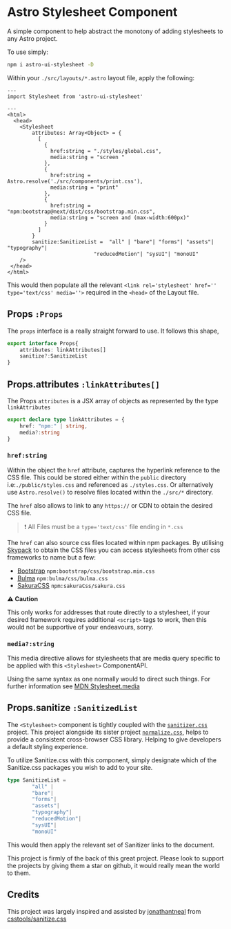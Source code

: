 # Astro Stylesheet Component

A simple component to help abstract the monotony of adding stylesheets to any Astro project.

To use simply:

```bash
npm i astro-ui-stylesheet -D
```

Within your `./src/layouts/*.astro` layout file, apply the following:

```astro
---
import Stylesheet from 'astro-ui-stylesheet'

---
<html>
  <head>
    <Stylesheet 
        attributes: Array<Object> = {
          [
            {
              href:string = "./styles/global.css", 
              media:string = "screen "
            },
            {
              href:string = Astro.resolve('./src/components/print.css'),
              media:string = "print"
            },
            {
              href:string = "npm:bootstrap@next/dist/css/bootstrap.min.css",
              media:string = "screen and (max-width:600px)"
            }
          ]
        }
        sanitize:SanitizeList =  "all" | "bare"| "forms"| "assets"| "typography"|
                            "reducedMotion"| "sysUI"| "monoUI"
    />
 </head>
</html>

```

This would then populate all the relevant `<link rel='stylesheet' href='' type='text/css' media=''>` required in the `<head>` of the Layout file.

## Props `:Props`

The `props` interface is a really straight forward to use. It follows this shape,

```ts
export interface Props{
    attributes: linkAttributes[]
    sanitize?:SanitizeList
}
```

 
## Props.attributes `:linkAttributes[]`

The Props `attributes` is a JSX array of objects as represented by the type `linkAttributes`

```ts
export declare type linkAttributes = {
    href: "npm:" | string,
    media?:string
}
```

### `href:string`

Within the object the `href` attribute, captures the hyperlink reference to the CSS file. This could be stored either within the `public` directory i.e:`./public/styles.css` and referenced as `./styles.css`. Or alternatively use `Astro.resolve()` to resolve files located within the `./src/*` directory.

The `href` also allows to link to any `https://` or CDN to obtain the desired CSS file.

> ❗ All Files must be a `type='text/css'` file ending in `*.css`

The `href` can also source css files located within npm packages. By utilising [Skypack](https://www.skypack.dev/) to obtain the CSS files you can access stylesheets from other css frameworks to name but a few:

- [Bootstrap](https://www.skypack.dev/view/bootstrap) `npm:bootstrap/css/bootstrap.min.css`
- [Bulma](https://www.skypack.dev/view/bulma) `npm:bulma/css/bulma.css`
- [SakuraCSS](https://www.skypack.dev/view/sakura.css) `npm:sakuraCss/sakura.css`

**⚠️ Caution**

This only works for addresses that route directly to a stylesheet, if your desired framework requires additional `<script>` tags to work, then this would not be supportive of your endeavours, sorry.

### `media?:string`

This media directive allows for stylesheets that are media query specific to be applied with this `<Stylesheet>` ComponentAPI.

Using the same syntax as one normally would to direct such things. For further information see [MDN Stylesheet.media](https://developer.mozilla.org/en-US/docs/Web/API/StyleSheet/media)

## Props.sanitize `:SanitizedList`

The `<Stylesheet>` component is tightly coupled with the [`sanitizer.css`](https://csstools.github.io/sanitize.css/) project. This project alongside its sister project [`normalize.css`](https://github.com/csstools/normalize.css), helps to provide a consistent cross-browser CSS library. Helping to give developers a default styling experience.

To utilize Sanitize.css with this component, simply designate which of the Sanitize.css packages you wish to add to your site.

```ts
type SanitizeList =
        "all" |
        "bare"|
        "forms"|
        "assets"|
        "typography"|
        "reducedMotion"|
        "sysUI"|
        "monoUI"

```

This would then apply the relevant set of Sanitizer links to the document.

This project is firmly of the back of this great project. Please look to support the projects by giving them a star on github, it would really mean the world to them.

## Credits

This project was largely inspired and assisted by [jonathantneal](https://github.com/jonathantneal) from [csstools/sanitize.css](https://github.com/csstools/sanitize.css)